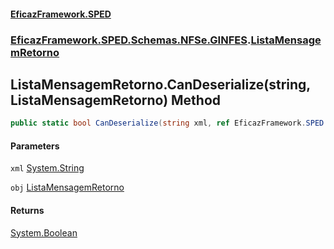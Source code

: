 #### [EficazFramework.SPED](EficazFrameworkSPED.md 'EficazFramework SPED')
### [EficazFramework.SPED.Schemas.NFSe.GINFES](EficazFramework.SPED.Schemas.NFSe.GINFES.md 'EficazFramework.SPED.Schemas.NFSe.GINFES').[ListaMensagemRetorno](EficazFramework.SPED.Schemas.NFSe.GINFES/ListaMensagemRetorno.md 'EficazFramework.SPED.Schemas.NFSe.GINFES.ListaMensagemRetorno')

## ListaMensagemRetorno.CanDeserialize(string, ListaMensagemRetorno) Method

```csharp
public static bool CanDeserialize(string xml, ref EficazFramework.SPED.Schemas.NFSe.GINFES.ListaMensagemRetorno obj);
```
#### Parameters

<a name='EficazFramework.SPED.Schemas.NFSe.GINFES.ListaMensagemRetorno.CanDeserialize(string,EficazFramework.SPED.Schemas.NFSe.GINFES.ListaMensagemRetorno).xml'></a>

`xml` [System.String](https://docs.microsoft.com/en-us/dotnet/api/System.String 'System.String')

<a name='EficazFramework.SPED.Schemas.NFSe.GINFES.ListaMensagemRetorno.CanDeserialize(string,EficazFramework.SPED.Schemas.NFSe.GINFES.ListaMensagemRetorno).obj'></a>

`obj` [ListaMensagemRetorno](EficazFramework.SPED.Schemas.NFSe.GINFES/ListaMensagemRetorno.md 'EficazFramework.SPED.Schemas.NFSe.GINFES.ListaMensagemRetorno')

#### Returns
[System.Boolean](https://docs.microsoft.com/en-us/dotnet/api/System.Boolean 'System.Boolean')